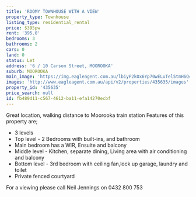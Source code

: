 ```yaml
---
title: 'ROOMY TOWNHOUSE WITH A VIEW'
property_type: Townhouse
listing_type: residential_rental
price: $395pw
rent: '395.0'
bedrooms: 3
bathrooms: 2
cars: 0
land: 0
status: Let
address: '6 / 10 Carson Street, MOOROOKA'
suburb: MOOROOKA
main_image: 'https://img.eagleagent.com.au/lbiyP2kOx6Yp70wELuTel5tmH6Q=/1280x854/smart/https://s3-us-west-2.amazonaws.com/eagleagent-orig/images/6826289/416384405-image-M.jpg'
images: 'http://www.eagleagent.com.au/api/v2/properties/435635/images'
property_id: '435635'
price_search: null
id: fb489d11-c567-4612-ba11-efa14270ecbf
---
```

Great location, walking distance to Moorooka train station
Features of this property are;
* 3 levels
* Top level - 2 Bedrooms with built-ins, and bathroom
* Main bedroom has a WIR, Ensuite and balcony
* Middle level - Kitchen, separate dining, Living area with air conditioning and balcony
* Bottom level - 3rd bedroom with ceiling fan,lock up garage, laundry and toilet
* Private fenced courtyard

For a viewing please call Neil Jennings on 0432 800 753